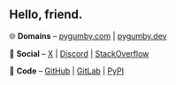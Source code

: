 ## Hello, friend.

🌐 **Domains** – [pygumby.com](https://pygumby.com) | [pygumby.dev](https://pygumby.dev)

💬 **Social** – [X](https://x.com/pygumby) | [Discord](https://discordapp.com/users/pygumby) | [StackOverflow](https://stackoverflow.com/users/1981705/pygumby)

🐍 **Code** – [GitHub](https://github.com/pygumby) | [GitLab](https://gitlab.com/pygumby) | [PyPI](https://pypi.org/user/pygumby)
